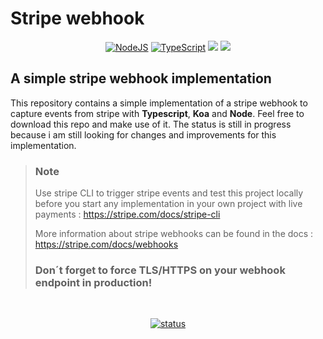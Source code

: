 # Stripe webhook

<p align="center">
  <a href="#"><img src="https://img.shields.io/badge/node.js%20-%2343853D.svg?&style=for-the-badge&logo=node.js&logoColor=white" alt="NodeJS" /></a>
  <a href="#"><img src="https://img.shields.io/badge/typescript%20-%23007ACC.svg?&style=for-the-badge&logo=typescript&logoColor=white" alt="TypeScript" /></a>
  <a href="#"><img src="https://img.shields.io/static/v1?message=Koa&logo=&labelColor=5c5c5c&color=b00bd9&logoColor=white&label=%20&style=for-the-badge&logo=appveyor"></a>
  <a href="#"><img src="https://img.shields.io/static/v1?message=Stripe&logo=&labelColor=5c5c5c&color=ff9900&logoColor=white&label=%20&style=for-the-badge&logo=appveyor"></a>
</p>

<h2> A simple stripe webhook implementation </h2>

This repository contains a simple implementation of a stripe webhook to capture events from stripe with **Typescript**, **Koa** and **Node**. Feel free to download this repo and make use of it.
The status is still in progress because i am still looking for changes and improvements for this implementation.

> ### Note
> Use stripe CLI to trigger stripe events and test this project locally before you start any implementation in your own project with live payments :
> https://stripe.com/docs/stripe-cli
> 
> More information about stripe webhooks can be found in the docs : https://stripe.com/docs/webhooks
> 
> ### Don´t forget to force TLS/HTTPS on your webhook endpoint in production!

<br>
<p align="center">
	<a href="#"><img src="https://img.shields.io/badge/Status-In%20Progress-yellow" alt="status"></a>
</p>
